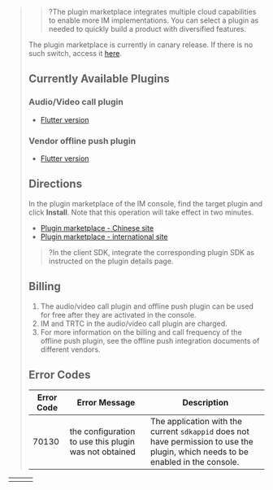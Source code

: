 >>?The plugin marketplace integrates multiple cloud capabilities to enable more IM implementations. You can select a plugin as needed to quickly build a product with diversified features.
>
>The plugin marketplace is currently in canary release. If there is no such switch, access it [here](https://console.cloud.tencent.com/im/plugin).
>
>## Currently Available Plugins
>
>### Audio/Video call plugin
>
>- [Flutter version](https://pub.dev/packages/tim_ui_kit_calling_plugin)
>
>### Vendor offline push plugin
>
>- [Flutter version](https://pub.dev/packages/tim_ui_kit_push_plugin)
>
>## Directions
>
>In the plugin marketplace of the IM console, find the target plugin and click **Install**. Note that this operation will take effect in two minutes.
>
>- [Plugin marketplace - Chinese site](https://console.cloud.tencent.com/im/plugin)
>- [Plugin marketplace - international site](https://console.tencentcloud.com/im/plugin)
>
>>?In the client SDK, integrate the corresponding plugin SDK as instructed on the plugin details page.
>
>## Billing
>
>1. The audio/video call plugin and offline push plugin can be used for free after they are activated in the console.
>2. IM and TRTC in the audio/video call plugin are charged.
>3. For more information on the billing and call frequency of the offline push plugin, see the offline push integration documents of different vendors.
>
>## Error Codes
>| Error Code | Error Message                                         | Description                                                  |
>| ---------- | ----------------------------------------------------- | ------------------------------------------------------------ |
>| 70130      | the configuration to use this plugin was not obtained | The application with the current `sdkappid` does not have permission to use the plugin, which needs to be enabled in the console. |

|      |      |      |
|---------|---------|---------|
|      |      |      |
